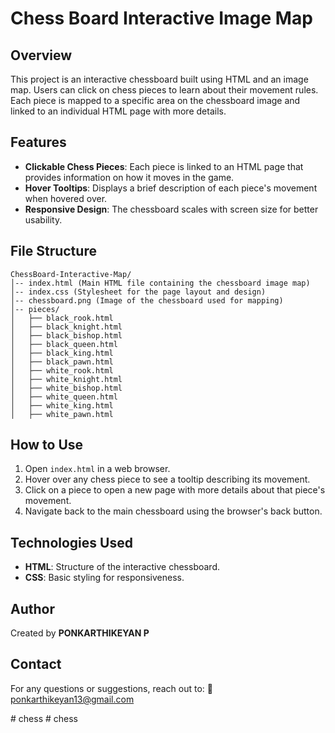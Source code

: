 # Chess Board Interactive Image Map

## Overview
This project is an interactive chessboard built using HTML and an image map. Users can click on chess pieces to learn about their movement rules. Each piece is mapped to a specific area on the chessboard image and linked to an individual HTML page with more details.

## Features
- **Clickable Chess Pieces**: Each piece is linked to an HTML page that provides information on how it moves in the game.
- **Hover Tooltips**: Displays a brief description of each piece's movement when hovered over.
- **Responsive Design**: The chessboard scales with screen size for better usability.

## File Structure
```
ChessBoard-Interactive-Map/
│-- index.html (Main HTML file containing the chessboard image map)
│-- index.css (Stylesheet for the page layout and design)
│-- chessboard.png (Image of the chessboard used for mapping)
│-- pieces/
│   ├── black_rook.html
│   ├── black_knight.html
│   ├── black_bishop.html
│   ├── black_queen.html
│   ├── black_king.html
│   ├── black_pawn.html
│   ├── white_rook.html
│   ├── white_knight.html
│   ├── white_bishop.html
│   ├── white_queen.html
│   ├── white_king.html
│   ├── white_pawn.html
```

## How to Use
1. Open `index.html` in a web browser.
2. Hover over any chess piece to see a tooltip describing its movement.
3. Click on a piece to open a new page with more details about that piece's movement.
4. Navigate back to the main chessboard using the browser's back button.

## Technologies Used
- **HTML**: Structure of the interactive chessboard.
- **CSS**: Basic styling for responsiveness.

## Author
Created by **PONKARTHIKEYAN P**

## Contact
For any questions or suggestions, reach out to:
📧 [ponkarthikeyan13@gmail.com](mailto:ponkarthikeyan13@gmail.com)

#   c h e s s  
 #   c h e s s  
 